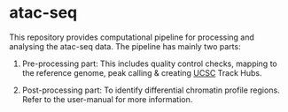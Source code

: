 # atac-seq 
This repository provides computational pipeline for processing and analysing the atac-seq data. The pipeline has mainly two parts:

1. Pre-processing part: This includes quality control checks, mapping to the reference genome, peak calling & creating [UCSC](https://genome.ucsc.edu) Track Hubs.

2. Post-processing part: To identify differential chromatin profile regions.
Refer to the user-manual for more information.
